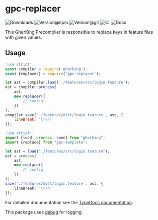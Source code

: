# gpc-replacer

![Downloads](https://img.shields.io/npm/dw/gpc-replacer?style=flat-square)
![Version@npm](https://img.shields.io/npm/v/gpc-replacer?label=version%40npm&style=flat-square)
![Version@git](https://img.shields.io/github/package-json/v/gherking/gpc-replacer/master?label=version%40git&style=flat-square)
![CI](https://img.shields.io/github/workflow/status/gherking/gpc-replacer/CI/master?label=ci&style=flat-square)
![Docs](https://img.shields.io/github/workflow/status/gherking/gpc-replacer/Docs/master?label=docs&style=flat-square)

This GherKing Precompiler is responsible to replace keys in feature files with given values.

## Usage

```javascript
'use strict';
const compiler = require('gherking');
const {replacer} = require('gpc-replacer');

let ast = compiler.load('./features/src/login.feature');
ast = compiler.process(
    ast,
    new replacer({
        // config
    })
);
compiler.save('./features/dist/login.feature', ast, {
    lineBreak: '\r\n'
});
```

```typescript
'use strict';
import {load, process, save} from "gherking";
import {replace} from "gpc-template";

let ast = load("./features/src/login.feature");
ast = process(
    ast,
    new replace({
        // config
    })
);
save('./features/dist/login.feature', ast, {
    lineBreak: '\r\n'
});
```

For detailed documentation see the [TypeDocs documentation](https://gherking.github.io/gpc-replacer/).

This package uses [debug](https://www.npmjs.com/package/debug) for logging.
